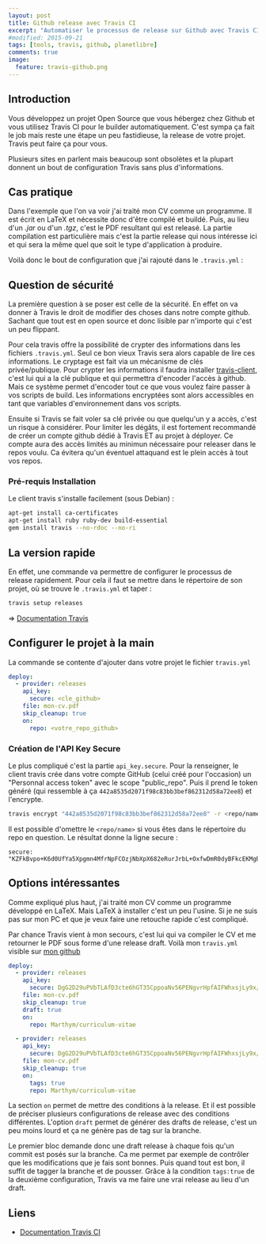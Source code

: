 ```yaml
---
layout: post
title: Github release avec Travis CI
excerpt: "Automatiser le processus de release sur Github avec Travis CI"
#modified: 2015-09-21
tags: [tools, travis, github, planetlibre]
comments: true
image:
  feature: travis-github.png
---
```

## Introduction
Vous développez un projet Open Source que vous hébergez chez Github et vous utilisez Travis CI pour le builder
automatiquement. C'est sympa ça fait le job mais reste une étape un peu fastidieuse, la release de votre projet. Travis
peut faire ça pour vous.

Plusieurs sites en parlent mais beaucoup sont obsolètes et la plupart donnent un bout de configuration Travis sans plus d'informations.

## Cas pratique
Dans l'exemple que l'on va voir j'ai traité mon CV comme un programme. Il est écrit en LaTeX et nécessite donc d'être
compilé et buildé. Puis, au lieu d'un *.jar* ou d'un *.tgz*, c'est le PDF resultant qui est releasé. La partie compilation est particulière mais c'est la partie release qui nous intéresse ici et qui sera la même quel que soit le
type d'application à produire.

Voilà donc le bout de configuration que j'ai rajouté dans le `.travis.yml` :

## Question de sécurité
La première question à se poser est celle de la sécurité. En effet on va donner à Travis le droit de modifier des
choses dans notre compte github. Sachant que tout est en open source et donc lisible par n'importe qui c'est un peu
flippant.

Pour cela travis offre la possibilité de crypter des informations dans les fichiers `.travis.yml`. Seul ce bon vieux Travis sera alors capable de lire ces informations. Le cryptage est fait via un mécanisme de clés privée/publique. Pour crypter les informations il faudra installer [travis-client](https://github.com/travis-ci/travis.rb#installation), c'est lui qui a la clé publique et qui permettra d'encoder l'accès à github. Mais ce système permet d'encoder tout ce que vous voulez faire passer à vos scripts de build. Les informations encryptées sont alors accessibles en tant que variables d'environnement dans vos scripts.

Ensuite si Travis se fait voler sa clé privée ou que quelqu'un y a accès, c'est un risque à considérer. Pour limiter
les dégâts, il est fortement recommandé de créer un compte github dédié à Travis ET au projet à déployer. Ce compte aura des accès limités au minimun nécessaire pour releaser dans le repos voulu. Ca évitera qu'un éventuel attaquand est le plein accès à tout vos repos.

### Pré-requis Installation
Le client travis s'installe facilement (sous Debian) :

```bash
apt-get install ca-certificates
apt-get install ruby ruby-dev build-essential
gem install travis --no-rdoc --no-ri
```

## La version rapide
En effet, une commande va permettre de configurer le processus de release rapidement. Pour cela il faut se mettre dans
le répertoire de son projet, où se trouve le `.travis.yml` et taper :

``` bash
travis setup releases
```
&rArr; [Documentation Travis](https://docs.travis-ci.com/user/deployment/releases/)

## Configurer le projet à la main
La commande se contente d'ajouter dans votre projet le fichier `travis.yml`

```yaml
deploy:
  - provider: releases
    api_key:
      secure: <cle_github>
    file: mon-cv.pdf
    skip_cleanup: true
    on:
      repo: <votre_repo_github>
```

### Création de l'API Key Secure
Le plus compliqué c'est la partie `api_key.secure`. Pour la renseigner, le client travis crée dans votre compte GitHub (celui créé pour l'occasion) un "Personnal access token" avec le scope "public_repo". Puis il prend le token généré (qui ressemble à ça `442a8535d2071f98c83bb3bef862312d58a72ee8`) et l'encrypte.

``` bash
travis encrypt "442a8535d2071f98c83bb3bef862312d58a72ee8" -r <repo/name>
```

Il est possible d'omettre le `<repo/name>` si vous êtes dans le répertoire du repo en question. Le résultat donne la ligne secure :

```
secure: "KZFkBvpo+K6d0UfYa5Xpgmn4MfrNpFCOzjNbXpX682eRurJrbL+OxfwDmR0dyBFkcEKMgBoUX3YCnXQnzLHIb4fFWUx2K+sfdvvMZwse2rbDnQeM2P8peyYSXer52fuORPzMin0vnCem12t7sNIbi/0oSOUsVOTEUZSsNJoPZYo="
```

## Options intéressantes
Comme expliqué plus haut, j'ai traité mon CV comme un programme développé en LaTeX. Mais LaTeX à installer c'est un peu
l'usine. Si je ne suis pas sur mon PC et que je veux faire une retouche rapide c'est compliqué.

Par chance Travis vient à mon secours, c'est lui qui va compiler le CV et me retourner le PDF sous forme d'une release
draft. Voilà mon `travis.yml` visible sur [mon github](https://github.com/Marthym/curriculum-vitae/blob/master/.travis.yml)

```yaml
deploy:
  - provider: releases
    api_key:
      secure: DgG2D29uPVbTLAfD3cte6hGT35CppoaNv56PENgvrHpfAIFWhxsjLy9x/qvEGXSPYA6bHpOIIrjT4cwBHZN7HxPsrtL+xuXCZYCP1G6XT8RteHAtCterOvvtLtihe2iW6PLxCgCR8etDpxKnE4s0/Jwt+s0eNm73Q7FsolN3aSk=
    file: mon-cv.pdf
    skip_cleanup: true
    draft: true
    on:
      repo: Marthym/curriculum-vitae

  - provider: releases
    api_key:
      secure: DgG2D29uPVbTLAfD3cte6hGT35CppoaNv56PENgvrHpfAIFWhxsjLy9x/qvEGXSPYA6bHpOIIrjT4cwBHZN7HxPsrtL+xuXCZYCP1G6XT8RteHAtCterOvvtLtihe2iW6PLxCgCR8etDpxKnE4s0/Jwt+s0eNm73Q7FsolN3aSk=
    file: mon-cv.pdf
    skip_cleanup: true
    on:
      tags: true
      repo: Marthym/curriculum-vitae
```

La section `on` permet de mettre des conditions à la release. Et il est possible de préciser plusieurs configurations de release avec des conditions différentes. L'option `draft` permet de générer des drafts de release, c'est un peu moins lourd et ça ne génère pas de tag sur la branche.

Le premier bloc demande donc une draft release à chaque fois qu'un commit est posés sur la branche. Ca me permet par
exemple de contrôler que les modifications que je fais sont bonnes. Puis quand tout est bon, il suffit de tagger la
branche et de pousser. Grâce à la condition `tags:true` de la deuxième configuration, Travis va me faire une vrai
release au lieu d'un draft.

## Liens
 * [Documentation Travis CI](https://docs.travis-ci.com/user/encryption-keys/)
